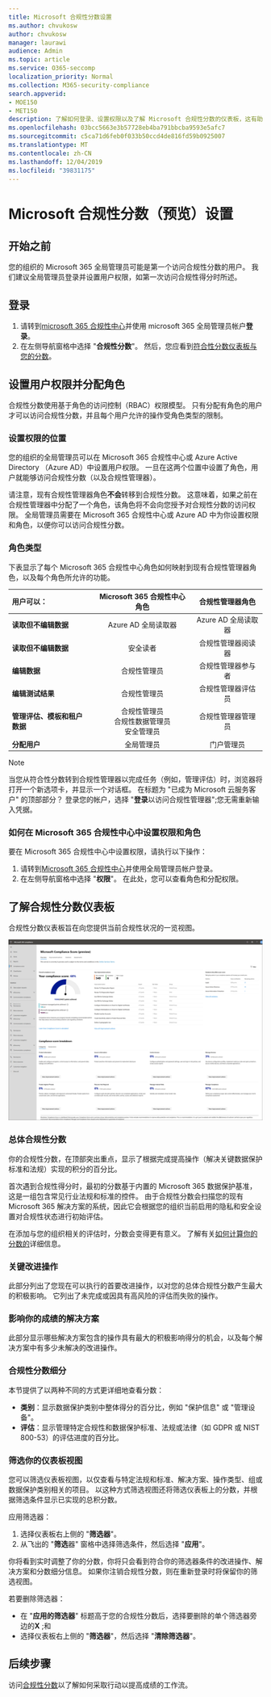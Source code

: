 ```yaml
---
title: Microsoft 合规性分数设置
ms.author: chvukosw
author: chvukosw
manager: laurawi
audience: Admin
ms.topic: article
ms.service: O365-seccomp
localization_priority: Normal
ms.collection: M365-security-compliance
search.appverid:
- MOE150
- MET150
description: 了解如何登录、设置权限以及了解 Microsoft 合规性分数的仪表板，这有助于简化和自动化风险评估。
ms.openlocfilehash: 03bcc5663e3b57728eb4ba791bbcba9593e5afc7
ms.sourcegitcommit: c5ca71d6feb0f033b50ccd4de816fd59b0925007
ms.translationtype: MT
ms.contentlocale: zh-CN
ms.lasthandoff: 12/04/2019
ms.locfileid: "39831175"
---
```

# <a name="microsoft-compliance-score-preview-setup"></a>Microsoft 合规性分数（预览）设置

## <a name="before-you-begin"></a>开始之前

您的组织的 Microsoft 365 全局管理员可能是第一个访问合规性分数的用户。 我们建议全局管理员登录并设置用户权限，如第一次访问合规性得分时所述。

## <a name="sign-in"></a>登录

1. 请转到[microsoft 365 合规性中心](https://compliance.microsoft.com/)并使用 microsoft 365 全局管理员帐户**登录**。
2. 在左侧导航窗格中选择 "**合规性分数**"。 然后，您应看到[符合性分数仪表板与您的分数](#understand-the-compliance-score-dashboard)。

## <a name="set-user-permissions-and-assign-roles"></a>设置用户权限并分配角色

合规性分数使用基于角色的访问控制（RBAC）权限模型。 只有分配有角色的用户才可以访问合规性分数，并且每个用户允许的操作受角色类型的限制。

### <a name="where-to-set-permissions"></a>设置权限的位置

您的组织的全局管理员可以在 Microsoft 365 合规性中心或 Azure Active Directory （Azure AD）中设置用户权限。 一旦在这两个位置中设置了角色，用户就能够访问合规性分数（以及合规性管理器）。

请注意，现有合规性管理器角色**不会**转移到合规性分数。  这意味着，如果之前在合规性管理器中分配了一个角色，该角色将不会向您授予对合规性分数的访问权限。 全局管理员需要在 Microsoft 365 合规性中心或 Azure AD 中为你设置权限和角色，以便你可以访问合规性分数。

### <a name="role-types"></a>角色类型

下表显示了每个 Microsoft 365 合规性中心角色如何映射到现有合规性管理器角色，以及每个角色所允许的功能。


| 用户可以： | Microsoft 365 合规性中心角色 | 合规性管理器角色 | 
| :------------- | :-------------: | :------------: |
| **读取但不编辑数据**| Azure AD 全局读取器  | Azure AD 全局读取器 | 
| **读取但不编辑数据**| 安全读者 | 合规性管理器阅读器  | 
| **编辑数据**| 合规性管理员 | 合规性管理器参与者 | 
| **编辑测试结果**| 合规性管理员 | 合规性管理器评估员 | 
| **管理评估、模板和租户数据**| 合规性管理员<br>合规性数据管理员<br>安全管理员 | 合规性管理器管理员 | 
| **分配用户**| 全局管理员 | 门户管理员 | 

> [!NOTE]
> 当您从符合性分数转到合规性管理器以完成任务（例如，管理评估）时，浏览器将打开一个新选项卡，并显示一个对话框。 在标题为 "已成为 Microsoft 云服务客户" 的顶部部分？ 登录您的帐户，选择 "**登录**以访问合规性管理器";您无需重新输入凭据。

### <a name="how-to-set-permissions-and-roles-in-the-microsoft-365-compliance-center"></a>如何在 Microsoft 365 合规性中心中设置权限和角色

要在 Microsoft 365 合规性中心中设置权限，请执行以下操作：

1. 请转到[Microsoft 365 合规性中心](https://compliance.microsoft.com)并使用全局管理员帐户登录。
2. 在左侧导航窗格中选择 "**权限**"。 在此处，您可以查看角色和分配权限。

## <a name="understand-the-compliance-score-dashboard"></a>了解合规性分数仪表板

合规性分数仪表板旨在向您提供当前合规性状况的一览视图。

![合规性分数-仪表板](media/compliance-score-dashboard.png "合规性分数仪表板")

### <a name="overall-compliance-score"></a>总体合规性分数

你的合规性分数，在顶部突出重点，显示了根据完成提高操作（解决关键数据保护标准和法规）实现的积分的百分比。 

首次遇到合规性得分时，最初的分数基于内置的 Microsoft 365 数据保护基准，这是一组包含常见行业法规和标准的控件。 由于合规性分数会扫描您的现有 Microsoft 365 解决方案的系统，因此它会根据您的组织当前启用的隐私和安全设置对合规性状态进行初始评估。

在添加与您的组织相关的评估时，分数会变得更有意义。 了解有关[如何计算你的分数的](compliance-score-methodology.md)详细信息。

### <a name="key-improvement-actions"></a>关键改进操作

此部分列出了您现在可以执行的首要改进操作，以对您的总体合规性分数产生最大的积极影响。 它列出了未完成或因具有高风险的评估而失败的操作。

### <a name="solutions-that-affect-your-score"></a>影响你的成绩的解决方案

此部分显示哪些解决方案包含的操作具有最大的积极影响得分的机会，以及每个解决方案中有多少未解决的改进操作。

### <a name="compliance-score-breakdown"></a>合规性分数细分

本节提供了以两种不同的方式更详细地查看分数：

- **类别**：显示数据保护类别中整体得分的百分比，例如 "保护信息" 或 "管理设备"。
- **评估**：显示管理特定合规性和数据保护标准、法规或法律（如 GDPR 或 NIST 800-53）的评估进度的百分比。

### <a name="filtering-your-dashboard-view"></a>筛选你的仪表板视图

您可以筛选仪表板视图，以仅查看与特定法规和标准、解决方案、操作类型、组或数据保护类别相关的项目。 以这种方式筛选视图还将筛选仪表板上的分数，并根据筛选条件显示已实现的总积分数。

应用筛选器：

1. 选择仪表板右上侧的 "**筛选器**"。
2. 从飞出的 "**筛选**器" 窗格中选择筛选条件，然后选择 "**应用**"。

你将看到实时调整了你的分数，你将只会看到符合你的筛选器条件的改进操作、解决方案和分数细分信息。 如果你注销合规性分数，则在重新登录时将保留你的筛选视图。

若要删除筛选器：

- 在 "**应用的筛选器**" 标题高于您的合规性分数后，选择要删除的单个筛选器旁边的**X** ;和
- 选择仪表板右上侧的 "**筛选器**"，然后选择 "**清除筛选器**"。

## <a name="next-step"></a>后续步骤

访问[合规性分数](working-with-compliance-score.md)以了解如何采取行动以提高成绩的工作流。